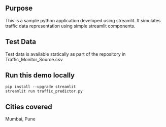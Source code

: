 
## Purpose
This is a sample python application developed using streamlit. It simulates traffic data representation using simple streamlit components.

## Test Data
Test data is available statically as part of the repository in Traffic_Monitor_Source.csv

## Run this demo locally
```
pip install --upgrade streamlit
streamlit run traffic_predictor.py
```
## Cities covered
Mumbai, Pune
